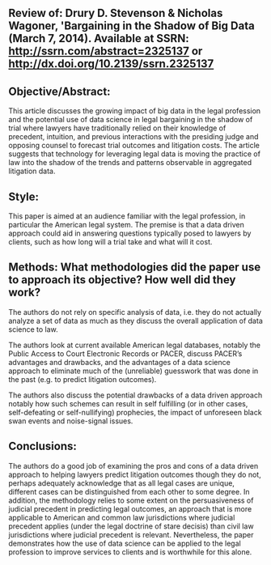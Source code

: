 ## Review of: Drury D. Stevenson & Nicholas Wagoner, 'Bargaining in the Shadow of Big Data (March 7, 2014). Available at SSRN: http://ssrn.com/abstract=2325137 or http://dx.doi.org/10.2139/ssrn.2325137

## Objective/Abstract: 
This article discusses the growing impact of big data in the legal profession and the potential use of data science in legal bargaining in the shadow of trial where lawyers have traditionally relied on their knowledge of precedent, intuition, and previous interactions with the presiding judge and opposing counsel to forecast trial outcomes and litigation costs. The article suggests that technology for leveraging legal data is moving the practice of law into the shadow of the trends and patterns observable in aggregated litigation data.

## Style: 
This paper is aimed at an audience familiar with the legal profession, in particular the American legal system. The premise is that a data driven approach could aid in answering questions typically posed to lawyers by clients, such as how long will a trial take and what will it cost.

## Methods: What methodologies did the paper use to approach its objective? How well did they work?
The authors do not rely on specific analysis of data, i.e. they do not actually analyze a set of data as much as they discuss the overall application of data science to law. 

The authors look at current available American legal databases, notably the Public Access to Court Electronic Records or PACER, discuss PACER’s advantages and drawbacks, and the advantages of a data science approach to eliminate much of the (unreliable) guesswork that was done in the past (e.g. to predict litigation outcomes).

The authors also discuss the potential drawbacks of a data driven approach notably how such schemes can result in self fulfilling (or in other cases, self-defeating or self-nullifying) prophecies, the impact of unforeseen black swan events and noise-signal issues.

## Conclusions: 

The authors do a good job of examining the pros and cons of a data driven approach to helping lawyers predict litigation outcomes though they do not, perhaps adequately acknowledge that as all legal cases are unique, different cases can be distinguished from each other to some degree. 
In addition, the methodology relies to some extent on the persuasiveness of judicial precedent in predicting legal outcomes, an approach that is more applicable to American and common law jurisdictions where judicial precedent applies (under the legal doctrine of stare decisis) than civil law jurisdictions where judicial precedent is relevant. 
Nevertheless, the paper demonstrates how the use of data science can be applied to the legal profession to improve services to clients and is worthwhile for this alone. 

